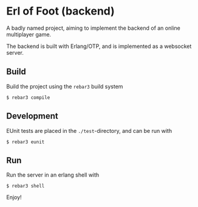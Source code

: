 Erl of Foot (backend)
=====================

A badly named project, aiming to implement the backend of an online multiplayer
game.

The backend is built with Erlang/OTP, and is implemented as a websocket server.


Build
-----

Build the project using the `rebar3` build system

    $ rebar3 compile

Development
-----------

EUnit tests are placed in the `./test`-directory, and can be run with

    $ rebar3 eunit

Run
---

Run the server in an erlang shell with

    $ rebar3 shell

Enjoy!

